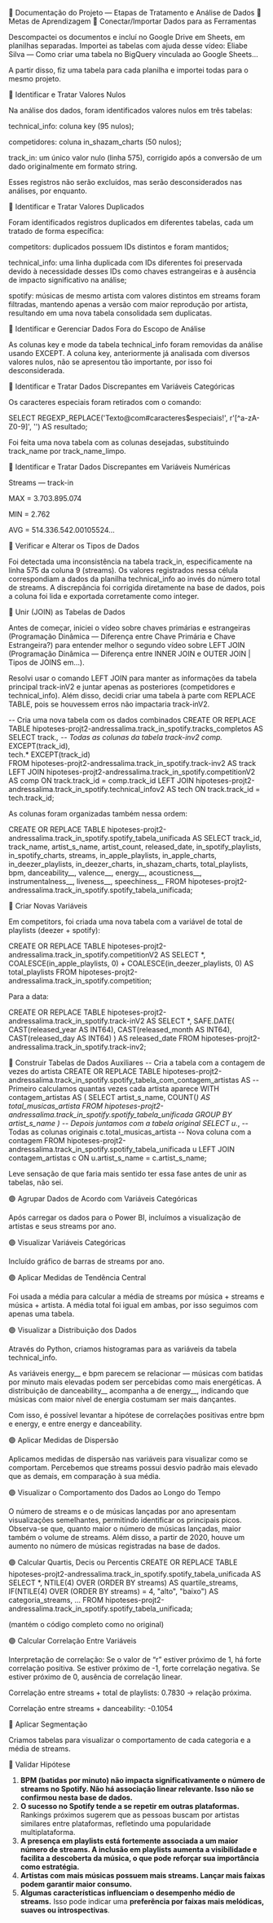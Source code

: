 📘 Documentação do Projeto — Etapas de Tratamento e Análise de Dados
🧩 Metas de Aprendizagem
🔵 Conectar/Importar Dados para as Ferramentas

Descompactei os documentos e incluí no Google Drive em Sheets, em planilhas separadas.
Importei as tabelas com ajuda desse vídeo:
Eliabe Silva — Como criar uma tabela no BigQuery vinculada ao Google Sheets…

A partir disso, fiz uma tabela para cada planilha e importei todas para o mesmo projeto.

🔵 Identificar e Tratar Valores Nulos

Na análise dos dados, foram identificados valores nulos em três tabelas:

technical_info: coluna key (95 nulos);

competidores: coluna in_shazam_charts (50 nulos);

track_in: um único valor nulo (linha 575), corrigido após a conversão de um dado originalmente em formato string.

Esses registros não serão excluídos, mas serão desconsiderados nas análises, por enquanto.

🔵 Identificar e Tratar Valores Duplicados

Foram identificados registros duplicados em diferentes tabelas, cada um tratado de forma específica:

competitors: duplicados possuem IDs distintos e foram mantidos;

technical_info: uma linha duplicada com IDs diferentes foi preservada devido à necessidade desses IDs como chaves estrangeiras e à ausência de impacto significativo na análise;

spotify: músicas de mesmo artista com valores distintos em streams foram filtradas, mantendo apenas a versão com maior reprodução por artista, resultando em uma nova tabela consolidada sem duplicatas.

🔵 Identificar e Gerenciar Dados Fora do Escopo de Análise

As colunas key e mode da tabela technical_info foram removidas da análise usando EXCEPT.
A coluna key, anteriormente já analisada com diversos valores nulos, não se apresentou tão importante, por isso foi desconsiderada.

🔵 Identificar e Tratar Dados Discrepantes em Variáveis Categóricas

Os caracteres especiais foram retirados com o comando:

SELECT REGEXP_REPLACE('Texto@com#caracteres$especiais!', r'[^a-zA-Z0-9]', '') AS resultado;


Foi feita uma nova tabela com as colunas desejadas, substituindo track_name por track_name_limpo.

🔵 Identificar e Tratar Dados Discrepantes em Variáveis Numéricas

Streams — track-in

MAX = 3.703.895.074

MIN = 2.762

AVG = 514.336.542.00105524…

🔵 Verificar e Alterar os Tipos de Dados

Foi detectada uma inconsistência na tabela track_in, especificamente na linha 575 da coluna 9 (streams).
Os valores registrados nessa célula correspondiam a dados da planilha technical_info ao invés do número total de streams.
A discrepância foi corrigida diretamente na base de dados, pois a coluna foi lida e exportada corretamente como integer.

🔵 Unir (JOIN) as Tabelas de Dados

Antes de começar, iniciei o vídeo sobre chaves primárias e estrangeiras (Programação Dinâmica — Diferença entre Chave Primária e Chave Estrangeira?)
para entender melhor o segundo vídeo sobre LEFT JOIN (Programação Dinâmica — Diferença entre INNER JOIN e OUTER JOIN | Tipos de JOINS em…).

Resolvi usar o comando LEFT JOIN para manter as informações da tabela principal track-inV2 e juntar apenas as posteriores (competidores e technical_info).
Além disso, decidi criar uma tabela à parte com REPLACE TABLE, pois se houvessem erros não impactaria track-inV2.

-- Cria uma nova tabela com os dados combinados
CREATE OR REPLACE TABLE hipoteses-projt2-andressalima.track_in_spotify.tracks_completos AS
SELECT
  track.*,  -- Todas as colunas da tabela track-inv2
  comp.* EXCEPT(track_id),  
  tech.* EXCEPT(track_id)   
FROM
  hipoteses-projt2-andressalima.track_in_spotify.track-inv2 AS track
LEFT JOIN
  hipoteses-projt2-andressalima.track_in_spotify.competitionV2 AS comp
ON track.track_id = comp.track_id
LEFT JOIN
  hipoteses-projt2-andressalima.track_in_spotify.technical_infov2 AS tech
ON track.track_id = tech.track_id;


As colunas foram organizadas também nessa ordem:

CREATE OR REPLACE TABLE hipoteses-projt2-andressalima.track_in_spotify.spotify_tabela_unificada AS
SELECT
  track_id,
  track_name,
  artist_s_name,
  artist_count,
  released_date,
  in_spotify_playlists,
  in_spotify_charts,
  streams,
  in_apple_playlists,
  in_apple_charts,
  in_deezer_playlists,
  in_deezer_charts,
  in_shazam_charts,
  total_playlists,
  bpm,
  danceability__,
  valence__,
  energy__,
  acousticness__,
  instrumentalness__,
  liveness__,
  speechiness__
FROM hipoteses-projt2-andressalima.track_in_spotify.spotify_tabela_unificada;

🔵 Criar Novas Variáveis

Em competitors, foi criada uma nova tabela com a variável de total de playlists (deezer + spotify):

CREATE OR REPLACE TABLE hipoteses-projt2-andressalima.track_in_spotify.competitionV2 AS 
SELECT *,
COALESCE(in_apple_playlists, 0) + COALESCE(in_deezer_playlists, 0) AS total_playlists
FROM hipoteses-projt2-andressalima.track_in_spotify.competition;


Para a data:

CREATE OR REPLACE TABLE hipoteses-projt2-andressalima.track_in_spotify.track-inV2 AS 
SELECT *,
SAFE.DATE(
  CAST(released_year AS INT64),
  CAST(released_month AS INT64),
  CAST(released_day AS INT64)
) AS released_date
FROM hipoteses-projt2-andressalima.track_in_spotify.track-inv2;

🔵 Construir Tabelas de Dados Auxiliares
-- Cria a tabela com a contagem de vezes do artista
CREATE OR REPLACE TABLE hipoteses-projt2-andressalima.track_in_spotify.spotify_tabela_com_contagem_artistas AS
-- Primeiro calculamos quantas vezes cada artista aparece
WITH contagem_artistas AS (
  SELECT
    artist_s_name,
    COUNT(*) AS total_musicas_artista
  FROM hipoteses-projt2-andressalima.track_in_spotify.spotify_tabela_unificada
  GROUP BY artist_s_name
)
-- Depois juntamos com a tabela original
SELECT
  u.*,  -- Todas as colunas originais
  c.total_musicas_artista  -- Nova coluna com a contagem
FROM
  hipoteses-projt2-andressalima.track_in_spotify.spotify_tabela_unificada u
LEFT JOIN
  contagem_artistas c
ON
  u.artist_s_name = c.artist_s_name; 


Leve sensação de que faria mais sentido ter essa fase antes de unir as tabelas, não sei.

🟣 Agrupar Dados de Acordo com Variáveis Categóricas

Após carregar os dados para o Power BI, incluímos a visualização de artistas e seus streams por ano.

🟣 Visualizar Variáveis Categóricas

Incluído gráfico de barras de streams por ano.

🟣 Aplicar Medidas de Tendência Central

Foi usada a média para calcular a média de streams por música + streams e música + artista.
A média total foi igual em ambas, por isso seguimos com apenas uma tabela.

🟣 Visualizar a Distribuição dos Dados

Através do Python, criamos histogramas para as variáveis da tabela technical_info.

As variáveis energy__ e bpm parecem se relacionar — músicas com batidas por minuto mais elevadas podem ser percebidas como mais energéticas.
A distribuição de danceability__ acompanha a de energy__, indicando que músicas com maior nível de energia costumam ser mais dançantes.

Com isso, é possível levantar a hipótese de correlações positivas entre bpm e energy, e entre energy e danceability.

🟣 Aplicar Medidas de Dispersão

Aplicamos medidas de dispersão nas variáveis para visualizar como se comportam.
Percebemos que streams possui desvio padrão mais elevado que as demais, em comparação à sua média.

🟣 Visualizar o Comportamento dos Dados ao Longo do Tempo

O número de streams e o de músicas lançadas por ano apresentam visualizações semelhantes, permitindo identificar os principais picos.
Observa-se que, quanto maior o número de músicas lançadas, maior também o volume de streams.
Além disso, a partir de 2020, houve um aumento no número de músicas registradas na base de dados.

🟣 Calcular Quartis, Decis ou Percentis
CREATE OR REPLACE TABLE hipoteses-projt2-andressalima.track_in_spotify.spotify_tabela_unificada AS
SELECT
  *,
  NTILE(4) OVER (ORDER BY streams) AS quartile_streams,
  IF(NTILE(4) OVER (ORDER BY streams) = 4, "alto", "baixo") AS categoria_streams,
  ...
FROM hipoteses-projt2-andressalima.track_in_spotify.spotify_tabela_unificada;


(mantém o código completo como no original)

🟣 Calcular Correlação Entre Variáveis

Interpretação de correlação:
Se o valor de “r” estiver próximo de 1, há forte correlação positiva.
Se estiver próximo de -1, forte correlação negativa.
Se estiver próximo de 0, ausência de correlação linear.

Correlação entre streams + total de playlists: 0.7830 → relação próxima.

Correlação entre streams + danceability: -0.1054

🔴 Aplicar Segmentação

Criamos tabelas para visualizar o comportamento de cada categoria e a média de streams.

🔴 Validar Hipótese

1. **BPM (batidas por minuto) não impacta significativamente o número de streams no Spotify. Não há associação linear relevante. Isso não se confirmou nesta base de dados.** 
2. **O sucesso no Spotify tende a se repetir em outras plataformas.** Rankings próximos sugerem que as pessoas buscam por artistas similares entre plataformas, refletindo uma popularidade multiplataforma.
3. **A presença em playlists está fortemente associada a um maior número de streams. A inclusão em playlists aumenta a visibilidade e facilita a descoberta da música, o que pode reforçar sua importância como estratégia.** 
4. **Artistas com mais músicas possuem mais streams. Lançar mais faixas podem garantir maior consumo.** 
5. **Algumas características influenciam o desempenho médio de streams.** Isso pode indicar uma **preferência por faixas mais melódicas, suaves ou introspectivas**.
